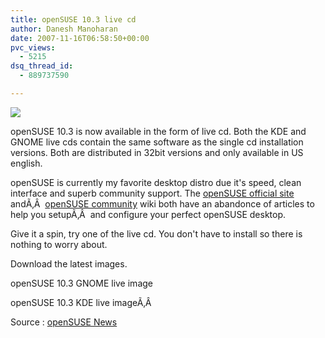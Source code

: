 ```yaml
---
title: openSUSE 10.3 live cd
author: Danesh Manoharan
date: 2007-11-16T06:58:50+00:00
pvc_views:
  - 5215
dsq_thread_id:
  - 889737590

---
```

![][1]

openSUSE 10.3 is now available in the form of live cd. Both the KDE and GNOME live cds contain the same software as the single cd installation versions. Both are distributed in 32bit versions and only available in US english.

openSUSE is currently my favorite desktop distro due it's speed, clean interface and superb community support. The [openSUSE official site][2] andÃ‚Â  [openSUSE community][3] wiki both have an abandonce of articles to help you setupÃ‚Â  and configure your perfect openSUSE desktop.

Give it a spin, try one of the live cd. You don't have to install so there is nothing to worry about.

Download the latest images.

openSUSE 10.3 GNOME live image

openSUSE 10.3 KDE live imageÃ‚Â 

Source : [openSUSE News][4]

 [1]: http://img265.imageshack.us/img265/5113/livethumblm2jv2.jpg
 [2]: http://www.opensuse.org/
 [3]: http://opensuse-community.org/
 [4]: http://news.opensuse.org/?p=489